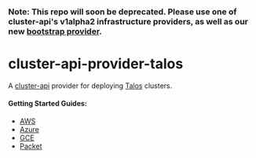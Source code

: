 ### Note: This repo will soon be deprecated. Please use one of cluster-api's v1alpha2 infrastructure providers, as well as our new [bootstrap provider](https://github.com/talos-systems/cluster-api-bootstrap-provider-talos).

# cluster-api-provider-talos

A [cluster-api](https://github.com/kubernetes-sigs/cluster-api) provider for deploying [Talos](https://github.com/talos-systems/talos) clusters.


#### Getting Started Guides:

- [AWS](docs/AWS.md)
- [Azure](docs/Azure.md)
- [GCE](docs/GCE.md)
- [Packet](docs/Packet.md)